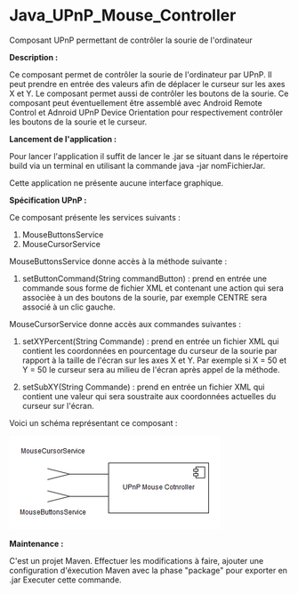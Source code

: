 # Java_UPnP_Mouse_Controller
Composant UPnP permettant de contrôler la sourie de l'ordinateur

<strong>Description : </strong>

Ce composant permet de contrôler la sourie de l'ordinateur par UPnP. Il peut prendre en entrée des valeurs afin de déplacer le
curseur sur les axes X et Y. Le composant permet aussi de contrôler les boutons de la sourie. Ce composant peut éventuellement être
assemblé avec Android Remote Control et Adnroid UPnP Device Orientation pour respectivement contrôler les boutons de la sourie
et le curseur.

<strong>Lancement de l'application : </strong>

Pour lancer l'application il suffit de lancer le .jar se situant dans le répertoire build via un terminal en utilisant la commande
java -jar nomFichierJar.

Cette application ne présente aucune interface graphique.

<strong>Spécification UPnP : </strong>


Ce composant présente les services suivants :

  1. MouseButtonsService
  2. MouseCursorService
  
MouseButtonsService donne accès à la méthode suivante :

  1. setButtonCommand(String commandButton) : prend en entrée une commande sous forme de fichier XML et contenant une action qui 
  sera associèe à un des boutons de la sourie, par exemple CENTRE sera associé à un clic gauche.
  
MouseCursorService donne accès aux commandes suivantes :

  1. setXYPercent(String Commande) : prend en entrée un fichier XML qui contient les coordonnées en pourcentage du curseur de la
  sourie par rapport à la taille de l'écran sur les axes X et Y. Par exemple si X = 50 et Y = 50 le curseur sera au milieu de l'écran
  après appel de la méthode.
  
  2. setSubXY(String Commande) : prend en entrée un fichier XML qui contient une valeur qui sera soustraite aux coordonnées actuelles
  du curseur sur l'écran. 
  
Voici un schéma représentant ce composant : 

![alt tag](https://github.com/components-upnp/Java_UPnP_Mouse_Controller/blob/master/MouseController.png)

<strong>Maintenance : </strong>
  
C'est un projet Maven. Effectuer les modifications à faire, ajouter une configuration 
d'éxecution Maven avec la phase "package" pour exporter en .jar Executer cette commande.
  
